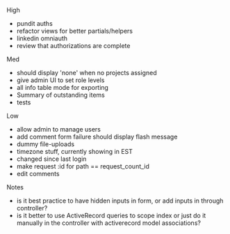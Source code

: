 High
- pundit auths
- refactor views for better partials/helpers
- linkedin omniauth
- review that authorizations are complete

Med
- should display 'none' when no projects assigned
- give admin UI to set role levels
- all info table mode for exporting
- Summary of outstanding items
- tests

Low
- allow admin to manage users
- add comment form failure should display flash message
- dummy file-uploads
- timezone stuff, currently showing in EST
- changed since last login
- make request :id for path == request_count_id
- edit comments


Notes
- is it best practice to have hidden inputs in form, or add inputs in through controller?
- is it better to use ActiveRecord queries to scope index or just do it manually
in the controller with activerecord model associations?
